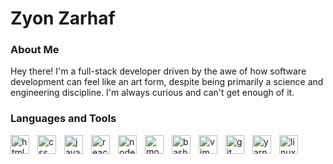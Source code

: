 # Zyon Zarhaf

### About Me
<p>
  Hey there! I'm a full-stack developer driven by the awe of how software development can feel like an art form, despite being primarily a science and engineering discipline. I'm always curious and can't get enough of it.
</p>

### Languages and Tools


<img align="left" width="30px" style="padding-right:10px" src="https://cdn.jsdelivr.net/gh/devicons/devicon/icons/html5/html5-original-wordmark.svg" alt="html"/>
<img align="left" width="30px" style="padding-right:10px" src="https://cdn.jsdelivr.net/gh/devicons/devicon/icons/css3/css3-original-wordmark.svg" alt="css"/>
<img align="left" width="30px" style="padding-right:10px" src="https://cdn.jsdelivr.net/gh/devicons/devicon/icons/javascript/javascript-original.svg" alt="javascript"/>
<img align="left" width="30px" style="padding-right:10px" src="https://cdn.jsdelivr.net/gh/devicons/devicon/icons/react/react-original-wordmark.svg" alt="react"/>
<img align="left" width="30px" style="padding-right:10px" src="https://cdn.jsdelivr.net/gh/devicons/devicon/icons/nodejs/nodejs-original.svg" alt="node"/>
<img align="left" width="30px" style="padding-right:10px" src="https://cdn.jsdelivr.net/gh/devicons/devicon/icons/mongodb/mongodb-plain-wordmark.svg" alt="mongodb"/>
<img align="left" width="30px" style="padding-right:10px" src="https://cdn.jsdelivr.net/gh/devicons/devicon/icons/bash/bash-plain.svg" alt="bash"/>
<img align="left" width="30px" style="padding-right:10px" src="https://cdn.jsdelivr.net/gh/devicons/devicon/icons/vim/vim-original.svg" alt="vim"/>      
<img align="left" width="30px" style="padding-right:10px" src="https://cdn.jsdelivr.net/gh/devicons/devicon/icons/git/git-original.svg" alt="git"/>
<img align="left" width="30px" style="padding-right:10px" src="https://cdn.jsdelivr.net/gh/devicons/devicon/icons/yarn/yarn-original.svg" alt="yarn"/>     
<img align="left" width="30px" style="padding-right:10px" src="https://cdn.jsdelivr.net/gh/devicons/devicon/icons/linux/linux-original.svg" alt="linux"/>
